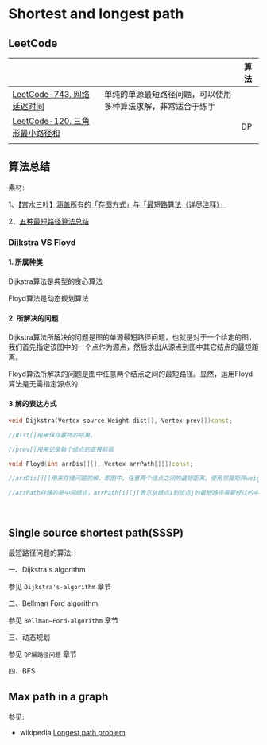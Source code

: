 # Shortest and longest path 



## LeetCode

|                                                              |                                                              | 算法 |
| ------------------------------------------------------------ | ------------------------------------------------------------ | ---- |
| [LeetCode-743. 网络延迟时间](https://leetcode.cn/problems/network-delay-time/) | 单纯的单源最短路径问题，可以使用多种算法求解，非常适合于练手 |      |
| [LeetCode-120. 三角形最小路径和](https://leetcode.cn/problems/triangle/) |                                                              | DP   |
|                                                              |                                                              |      |



## 算法总结

素材:

1、[【宫水三叶】涵盖所有的「存图方式」与「最短路算法（详尽注释）」](https://leetcode.cn/problems/network-delay-time/solution/gong-shui-san-xie-yi-ti-wu-jie-wu-chong-oghpz/)

2、[五种最短路径算法总结](https://leetcode.cn/problems/network-delay-time/solution/dirkdtra-by-happysnaker-vjii/)



### Dijkstra VS Floyd



#### 1. 所属种类

Dijkstra算法是典型的贪心算法

Floyd算法是动态规划算法

#### 2. 所解决的问题

Dijkstra算法所解决的问题是图的单源最短路径问题，也就是对于一个给定的图，我们首先指定该图中的一个点作为源点，然后求出从源点到图中其它结点的最短距离。

Floyd算法所解决的问题是图中任意两个结点之间的最短路径。显然，运用Floyd算法是无需指定源点的

#### 3.解的表达方式

```C++
void Dijkstra(Vertex source,Weight dist[], Vertex prev[])const; 

//dist[]用来保存最终的结果，

//prev[]用来记录每个结点的直接前驱
```



 

```C++
void Floyd(int arrDis[][], Vertex arrPath[][])const;

//arrDis[][]用来存储问题的解，即图中，任意两个结点之间的最短距离。使用邻接矩阵weight_adjacency对它进行初始化

//arrPath存储的是中间结点，arrPath[i][j]表示从结点i到结点j的最短路径需要经过的中间结点
```



​		                        

 

## Single source shortest path(SSSP)

最短路径问题的算法:

一、Dijkstra's algorithm

参见 `Dijkstra's-algorithm` 章节

二、Bellman Ford algorithm

参见 `Bellman–Ford-algorithm` 章节

三、动态规划

参见 `DP解路径问题` 章节

四、BFS





## Max path in a graph

参见: 

- wikipedia [Longest path problem](https://en.wikipedia.org/wiki/Longest_path_problem)